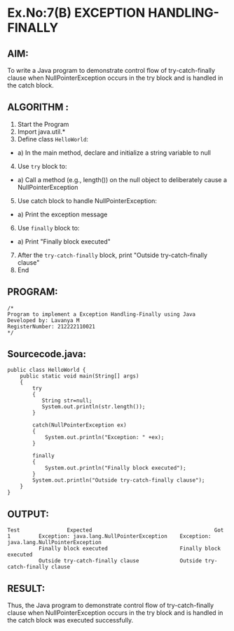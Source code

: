 # Ex.No:7(B) EXCEPTION HANDLING-FINALLY
## AIM:
To write a Java program to demonstrate control flow of try-catch-finally clause when NullPointerException occurs in the try block and is handled in the catch block.


## ALGORITHM :
1.	Start the Program
2. Import java.util.*
3.	Define class `HelloWorld`:
-	a) In the main method, declare and initialize a string variable to null
4.	Use `try` block to:
-	a) Call a method (e.g., length()) on the null object to deliberately cause a NullPointerException
5.	Use catch block to handle NullPointerException:
-	a) Print the exception message
6.	Use `finally` block to:
-	a) Print "Finally block executed"
7.	After the `try-catch-finally` block, print "Outside try-catch-finally clause"
8.	End



## PROGRAM:
 ```
/*
Program to implement a Exception Handling-Finally using Java
Developed by: Lavanya M
RegisterNumber: 212222110021
*/
```

## Sourcecode.java:
```
public class HelloWorld {
    public static void main(String[] args) 
    {
        try
        {
           String str=null;
           System.out.println(str.length());
        }
         
        catch(NullPointerException ex)
        {
            System.out.println("Exception: " +ex);
        }
         
        finally
        {
            System.out.println("Finally block executed");
        }
        System.out.println("Outside try-catch-finally clause");
    }
}
```      





## OUTPUT:
```
Test	           Expected	                                      Got
1         Exception: java.lang.NullPointerException    Exception: java.lang.NullPointerException
          Finally block executed                       Finally block executed
          Outside try-catch-finally clause             Outside try-catch-finally clause 
```


## RESULT:
Thus, the Java program to demonstrate control flow of try-catch-finally clause when NullPointerException occurs in the try block and is handled in the catch block was executed successfully.





